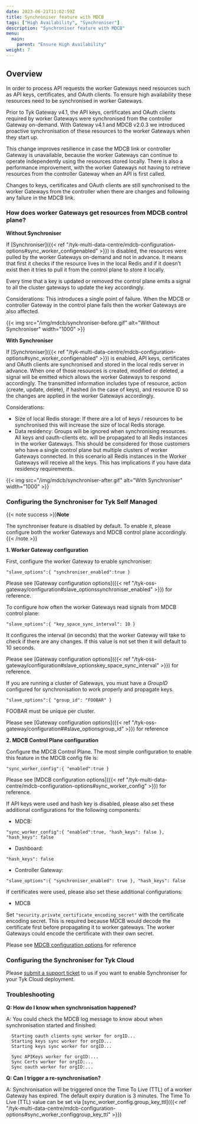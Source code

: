 ```yaml
---
date: 2023-06-21T11:02:59Z
title: Synchroniser feature with MDCB
tags: ["High Availability", "Synchroniser"]
description: "Synchroniser feature with MDCB"
menu:
  main:
    parent: "Ensure High Availability"
weight: 7
---
```


## Overview

In order to process API requests the worker Gateways need resources such as API keys, certificates, and OAuth clients. To ensure high availability these resources need to be synchronised in worker Gateways.

Prior to Tyk Gateway v4.1, the API keys, certificates and OAuth clients required by worker Gateways were synchronised from the controller Gateway on-demand. With Gateway v4.1 and MDCB v2.0.3 we introduced proactive synchronisation of these resources to the worker Gateways when they start up.

This change improves resilience in case the MDCB link or controller Gateway is unavailable, because the worker Gateways can continue to operate independently using the resources stored locally. There is also a performance improvement, with the worker Gateways not having to retrieve resources from the controller Gateway when an API is first called.

Changes to keys, certificates and OAuth clients are still synchronised to the worker Gateways from the controller when there are changes and following any failure in the MDCB link.

### How does worker Gateways get resources from MDCB control plane?

**Without Synchroniser**

If [Synchroniser]({{< ref "/tyk-multi-data-centre/mdcb-configuration-options#sync_worker_configenabled" >}}) is disabled, the resources were pulled by the worker Gateways on-demand and not in advance. It means that first it checks if the resource lives in the local Redis and if it doesn’t exist then it tries to pull it from the control plane to store it locally.

Every time that a key is updated or removed the control plane emits a signal to all the cluster gateways to update the key accordingly.

Considerations:
This introduces a single point of failure. When the MDCB or controller Gateway in the control plane fails then the worker Gateways are also affected.

{{< img src="/img/mdcb/synchroniser-before.gif" alt="Without Synchroniser" width="1000" >}}

**With Synchroniser**

If [Synchroniser]({{< ref "/tyk-multi-data-centre/mdcb-configuration-options#sync_worker_configenabled" >}}) is enabled, API keys, certificates and OAuth clients are synchronised and stored in the local redis server in advance. When one of those resources is created, modified or deleted, a signal will be emitted which allows the worker Gateways to respond accordingly. The transmitted information includes type of resource, action (create, update, delete), if hashed (in the case of keys), and resource ID so the changes are applied in the worker Gateways accordingly.

Considerations: 
- Size of local Redis storage: If there are a lot of keys / resources to be synchronised this will increase the size of local Redis storage.
- Data residency: Groups will be ignored when synchronising resources. All keys and oauth-clients etc. will be propagated to all Redis instances in the worker Gateways. This should be considered for those customers who have a single control plane but multiple clusters of worker Gateways connected. In this scenario all Redis instances in the Worker Gateways will receive all the keys. This has implications if you have data residency requirements.

{{< img src="/img/mdcb/synchroniser-after.gif" alt="With Synchroniser" width="1000" >}}

### Configuring the Synchroniser for Tyk Self Managed

{{< note success >}}**Note**

The synchroniser feature is disabled by default. To enable it, please configure both the worker Gateways and MDCB control plane accordingly.
{{< /note >}}

**1. Worker Gateway configuration**

First, configure the worker Gateway to enable synchroniser:

`"slave_options":{ "synchroniser_enabled":true }`

Please see [Gateway configuration options]({{< ref "/tyk-oss-gateway/configuration#slave_optionssynchroniser_enabled" >}}) for reference.

To configure how often the worker Gateways read signals from MDCB control plane:

`"slave_options":{ "key_space_sync_interval": 10 }`

It configures the interval (in seconds) that the worker Gateway will take to check if there are any changes. If this value is not set then it will default to 10 seconds.

Please see [Gateway configuration options]({{< ref "/tyk-oss-gateway/configuration#slave_optionskey_space_sync_interval" >}}) for reference.

If you are running a cluster of Gateways, you must have a _GroupID_ configured for synchronisation to work properly and propagate keys.

`"slave_options":{ "group_id": "FOOBAR" }`

FOOBAR must be unique per cluster.

Please see [Gateway configuration options]({{< ref "/tyk-oss-gateway/configuration##slave_optionsgroup_id" >}}) for reference

**2. MDCB Control Plane configuration**

Configure the MDCB Control Plane. The most simple configuration to enable this feature in the MDCB config file is:

`"sync_worker_config":{ "enabled":true }`

Please see [MDCB configuration options]({{< ref "/tyk-multi-data-centre/mdcb-configuration-options#sync_worker_config" >}}) for reference.

If API keys were used and hash key is disabled, please also set these additional configurations for the following components:

- MDCB:

`"sync_worker_config":{ "enabled":true, "hash_keys": false }, "hash_keys": false` 

- Dashboard:

`"hash_keys": false` 

- Controller Gateway:

`"slave_options":{ "synchroniser_enabled": true }, "hash_keys": false` 

If certificates were used, please also set these additional configurations:

- MDCB

Set `"security.private_certificate_encoding_secret"` with the certificate encoding secret. This is required because MDCB would decode the certificate first before propagating it to worker gateways. The worker Gateways could encode the certificate with their own secret.

Please see [MDCB configuration options](https://tyk.io/docs/tyk-multi-data-centre/mdcb-configuration-options/#securityprivate_certificate_encoding_secret) for reference

### Configuring the Synchroniser for Tyk Cloud

Please [submit a support ticket](https://support.tyk.io/hc/en-gb) to us if you want to enable Synchroniser for your Tyk Cloud deployment.

### Troubleshooting

**Q: How do I know when synchronisation happened?**

A: You could check the MDCB log message to know about when synchronisation started and finished:

```
  Starting oauth clients sync worker for orgID...
  Starting keys sync worker for orgID...
  Starting keys sync worker for orgID...
 
  Sync APIKeys worker for orgID:...
  Sync Certs worker for orgID:...
  Sync oauth worker for orgID:...
```

**Q: Can I trigger a re-synchronisation?**

A: Synchronisation will be triggered once the Time To Live (TTL) of a worker Gateway has expired. The default expiry duration is 3 minutes. The Time To Live (TTL) value can be set via [sync_worker_config.group_key_ttl]({{< ref "/tyk-multi-data-centre/mdcb-configuration-options#sync_worker_configgroup_key_ttl" >}})
